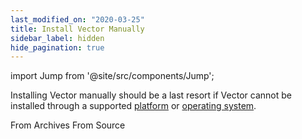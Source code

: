 ```yaml
---
last_modified_on: "2020-03-25"
title: Install Vector Manually
sidebar_label: hidden
hide_pagination: true
---
```


import Jump from '@site/src/components/Jump';

Installing Vector manually should be a last resort if Vector cannot be
installed through a supported [platform][docs.platforms] or
[operating system][docs.operating_systems].

<Jump to="/docs/setup/installation/manual/from-archives/">From Archives</Jump>
<Jump to="/docs/setup/installation/manual/from-source/">From Source</Jump>


[docs.operating_systems]: /docs/setup/installation/operating-systems/
[docs.platforms]: /docs/setup/installation/platforms/
